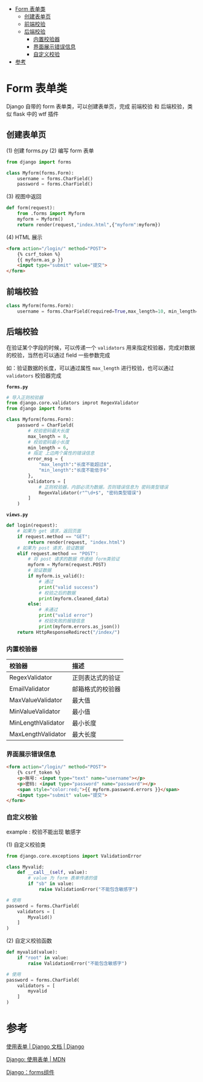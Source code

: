 <!-- TOC -->

- [Form 表单类](#form-%E8%A1%A8%E5%8D%95%E7%B1%BB)
    - [创建表单页](#%E5%88%9B%E5%BB%BA%E8%A1%A8%E5%8D%95%E9%A1%B5)
    - [前端校验](#%E5%89%8D%E7%AB%AF%E6%A0%A1%E9%AA%8C)
    - [后端校验](#%E5%90%8E%E7%AB%AF%E6%A0%A1%E9%AA%8C)
        - [内置校验器](#%E5%86%85%E7%BD%AE%E6%A0%A1%E9%AA%8C%E5%99%A8)
        - [界面展示错误信息](#%E7%95%8C%E9%9D%A2%E5%B1%95%E7%A4%BA%E9%94%99%E8%AF%AF%E4%BF%A1%E6%81%AF)
        - [自定义校验](#%E8%87%AA%E5%AE%9A%E4%B9%89%E6%A0%A1%E9%AA%8C)
- [参考](#%E5%8F%82%E8%80%83)

<!-- /TOC -->

# Form 表单类

Django 自带的 form 表单类，可以创建表单页，完成 前端校验 和 后端校验，类似 flask 中的 wtf 插件

## 创建表单页

(1) 创建 forms.py 
(2) 编写 form 表单

```python
from django import forms

class Myform(forms.Form):
    username = forms.CharField()
    password = forms.CharField()
```

(3) 视图中返回

```python
def form(request):
    from .forms import Myform
    myform = Myform()
    return render(request,"index.html",{"myform":myform})
```

(4) HTML 展示

```html
<form action="/login/" method="POST">
    {% csrf_token %}
    {{ myform.as_p }}
    <input type="submit" value="提交">
</form>
```

## 前端校验

```python
class Myform(forms.Form):
    username = forms.CharField(required=True,max_length=10, min_length=8)
```

## 后端校验

在验证某个字段的时候，可以传递一个 `validators` 用来指定校验器，完成对数据的校验，当然也可以通过 field 一些参数完成

如：验证数据的长度，可以通过属性 `max_length` 进行校验，也可以通过 `validators` 校验器完成

**`forms.py`**

```python
# 导入正则校验器
from django.core.validators improt RegexValidator
from django import forms

class Myform(forms.Form):
    password = CharField(
        # 校验密码最大长度
        max_length = 8,
        # 校验密码最小长度
        min_length = 6,
        # 指定 上边两个属性的错误信息
        error_msg = {
            "max_length":"长度不能超过8",
            "min_length":"长度不能低于6"
        },
        validators = [
            # 正则校验器，内部必须为数据，否则错误信息为 密码类型错误
            RegexValidator(r"^\d+$", "密码类型错误")
        ]
    )
```

**`views.py`**

```python
def login(request):
    # 如果为 get 请求，返回页面
    if request.method == "GET":
        return render(request, "index.html")
    # 如果为 post 请求，验证数据
    elif request.method == "POST":
        # 将 post 请求的数据 传递给 form类验证
        myform = Myform(request.POST)
        # 验证数据
        if myform.is_valid():
            # 通过
            print("valid success")
            # 校验之后的数据
            print(myform.cleaned_data)
        else:
            # 未通过
            print("valid error")
            # 校验失败的报错信息
            print(myform.errors.as_json())
    return HttpResponseRedirect("/index/")
```

### 内置校验器

|校验器|描述|
|:---|:---|
|RegexValidator|	正则表达式的验证|
|EmailValidator|	邮箱格式的校验器|
|MaxValueValidator|	最大值|
|MinValueValidator|	最小值|
|MinLengthValidator|	最小长度|
|MaxLengthValidator|	最大长度|

### 界面展示错误信息

```html
<form action="/login/" method="POST">
    {% csrf_token %}
    <p>账号: <input type="text" name="username"></p>
    <p>密码: <input type="password" name="password"></p>
    <span style="color:red;">{{ myform.password.errors }}</span>
    <input type="submit" value="提交">
</form>
```

### 自定义校验

example : 校验不能出现 敏感字

(1) 自定义校验类

```python
from django.core.exceptions import ValidationError

class Myvalid:
    def __call__(self, value):
        # value 为 form 表单传递的值
        if "sb" in value:
            raise ValidationError("不能包含敏感字")

# 使用
password = forms.CharField(
    validators = [
        Myvalid()
    ]
)
```

(2) 自定义校验函数

```python
def myvalid(value):
    if "root" in value:
        raise ValidationError("不能包含敏感字")

# 使用
password = forms.CharField(
    validators = [
        myvalid
    ]
)
```

# 参考

[使用表单 | Django 文档 | Django](https://docs.djangoproject.com/zh-hans/2.2/topics/forms/)

[Django: 使用表单 | MDN](https://developer.mozilla.org/zh-CN/docs/learn/Server-side/Django/Forms)

[Django：forms组件](https://www.cnblogs.com/ZJiQi/p/9895728.html)

